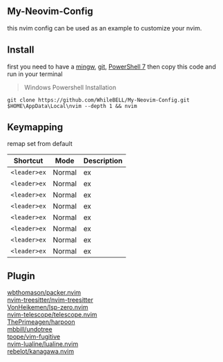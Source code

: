## My-Neovim-Config

this nvim config can be used as an example to customize your nvim.

## Install

first you need to have a <a href="https://www.mingw-w64.org/downloads/#cygwin">mingw</a>, <a href="https://git-scm.com/downloads">git</a>, <a href="https://learn.microsoft.com/en-us/powershell/scripting/install/installing-powershell-on-windows?view=powershell-7.3">PowerShell 7</a> then copy this code and run in your terminal

> Windows Powershell Installation

```shell
git clone https://github.com/WhileBELL/My-Neovim-Config.git $HOME\AppData\Local\nvim --depth 1 && nvim
```

## Keymapping

remap set from default

| Shortcut          | Mode          | Description                                                              |
|-------------------|---------------|--------------------------------------------------------------------------|
| `<leader>ex`      | Normal        | ex                                                                       |
| `<leader>ex`      | Normal        | ex                                                                       |
| `<leader>ex`      | Normal        | ex                                                                       |
| `<leader>ex`      | Normal        | ex                                                                       |
| `<leader>ex`      | Normal        | ex                                                                       |
| `<leader>ex`      | Normal        | ex                                                                       |
| `<leader>ex`      | Normal        | ex                                                                       |
| `<leader>ex`      | Normal        | ex                                                                       |

## Plugin

<a href="https://github.com/wbthomason/packer.nvim">wbthomason/packer.nvim</a><br>
<a href="https://github.com/nvim-treesitter/nvim-treesitter">nvim-treesitter/nvim-treesitter</a><br>
<a href="https://github.com/VonHeikemen/lsp-zero.nvim">VonHeikemen/lsp-zero.nvim</a><br>
<a href="https://github.com/nvim-telescope/telescope.nvim">nvim-telescope/telescope.nvim</a><br>
<a href="https://github.com/ThePrimeagen/harpoon">ThePrimeagen/harpoon</a><br>
<a href="https://github.com/mbbill/undotree">mbbill/undotree</a><br>
<a href="https://github.com/tpope/vim-fugitive">tpope/vim-fugitive</a><br>
<a href="https://github.com/nvim-lualine/lualine.nvim">nvim-lualine/lualine.nvim</a><br>
<a href="https://github.com/rebelot/kanagawa.nvim">rebelot/kanagawa.nvim</a>
